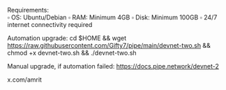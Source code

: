 
Requirements:  
▫️ OS: Ubuntu/Debian
▫️ RAM: Minimum 4GB
▫️ Disk: Minimum 100GB
▫️ 24/7 internet connectivity required

Automation upgrade:
cd $HOME && wget https://raw.githubusercontent.com/Gifty7/pipe/main/devnet-two.sh && chmod +x devnet-two.sh && ./devnet-two.sh


Manual upgrade, if automation failed:
https://docs.pipe.network/devnet-2


x.com/amrit
